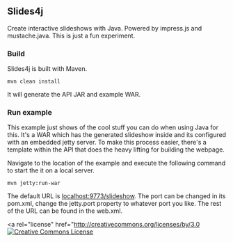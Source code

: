 ## Slides4j

Create interactive slideshows with Java. Powered by impress.js and mustache.java. This is just a fun experiment.

### Build

Slides4j is built with Maven.

    mvn clean install
    
It will generate the API JAR and example WAR.

### Run example
This example just shows of the cool stuff you can do when using Java for this. It's a WAR which has the generated slideshow inside and its configured with an embedded jetty server.
To make this process easier, there's a template within the API that does the heavy lifting for building the webpage.

Navigate to the location of the example and execute the following command to start the it on a local server.

    mvn jetty:run-war
    
The default URL is [localhost:9773/slideshow](localhost:9773/slideshow).
The port can be changed in its pom.xml, change the jetty.port property to whatever port you like. The rest of the URL can be found in the web.xml.


<a rel="license" href="http://creativecommons.org/licenses/by/3.0<a rel="license" href="http://creativecommons.org/licenses/by/3.0/"><img alt="Creative Commons License" style="border-width:0" src="http://i.creativecommons.org/l/by/3.0/88x31.png" /></a>